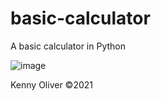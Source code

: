 # basic-calculator
A basic calculator in Python

![image](https://www.codefactor.io/repository/github/KennyOliver/basic-calculator/badge)

Kenny Oliver ©2021
